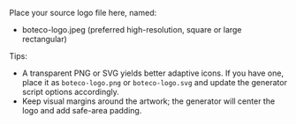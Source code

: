 Place your source logo file here, named:

- boteco-logo.jpeg (preferred high-resolution, square or large rectangular)

Tips:
- A transparent PNG or SVG yields better adaptive icons. If you have one, place it as `boteco-logo.png` or `boteco-logo.svg` and update the generator script options accordingly.
- Keep visual margins around the artwork; the generator will center the logo and add safe-area padding.